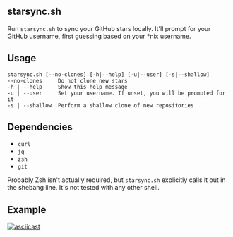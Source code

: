 starsync.sh
-----------
Run `starsync.sh` to sync your GitHub stars locally.
It'll prompt for your GitHub username, first guessing
based on your *nix username.

Usage
-----

    starsync.sh [--no-clones] [-h|--help] [-u|--user] [-s|--shallow]
    --no-clones     Do not clone new stars
    -h | --help     Show this help message
    -u | --user     Set your username. If unset, you will be prompted for it
    -s | --shallow  Perform a shallow clone of new repositories


Dependencies
------------
- `curl`
- `jq`
- `zsh`
- `git`

Probably Zsh isn't actually required, but `starsync.sh`
explicitly calls it out in the shebang line. It's not
tested with any other shell.

Example
-------
[![asciicast](https://asciinema.org/a/60quj6v5uvvagd7ijv0tx1glx.png)](https://asciinema.org/a/60quj6v5uvvagd7ijv0tx1glx)
